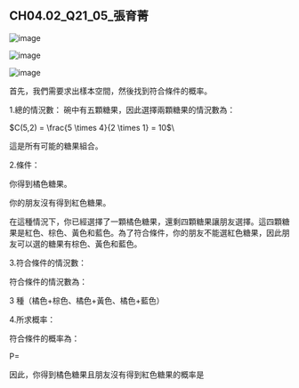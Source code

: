## CH04.02_Q21_05_張育菁 

![image](https://github.com/user-attachments/assets/c3dc96c0-d8c7-4c02-9b2d-c0386f0d6a54)

![image](https://github.com/user-attachments/assets/468895de-d040-4960-b84a-77e77ac0d68e)

![image](https://github.com/user-attachments/assets/cbaecb12-c13a-40dd-b8fa-a96c1774fecc)


首先，我們需要求出樣本空間，然後找到符合條件的概率。

1.總的情況數：
碗中有五顆糖果，因此選擇兩顆糖果的情況數為：

$C(5,2) = \frac{5 \times 4}{2 \times 1} = 10$\

這是所有可能的糖果組合。

2.條件：

你得到橘色糖果。

你的朋友沒有得到紅色糖果。

在這種情況下，你已經選擇了一顆橘色糖果，還剩四顆糖果讓朋友選擇。這四顆糖果是紅色、棕色、黃色和藍色。為了符合條件，你的朋友不能選紅色糖果，因此朋友可以選的糖果有棕色、黃色和藍色。

3.符合條件的情況數：

符合條件的情況數為：

3 種（橘色+棕色、橘色+黃色、橘色+藍色）

4.所求概率：

符合條件的概率為：

P=

因此，你得到橘色糖果且朋友沒有得到紅色糖果的概率是 
